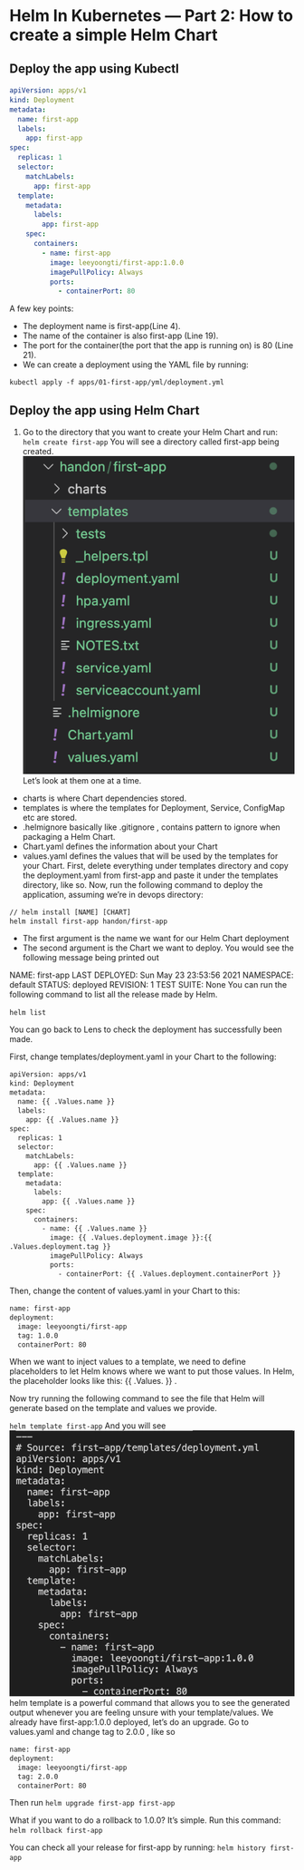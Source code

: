 # Helm In Kubernetes — Part 2: How to create a simple Helm Chart

## Deploy the app using Kubectl

``` yml
apiVersion: apps/v1
kind: Deployment
metadata:
  name: first-app
  labels:
    app: first-app
spec:
  replicas: 1
  selector:
    matchLabels:
      app: first-app
  template:
    metadata:
      labels:
        app: first-app
    spec:
      containers:
        - name: first-app
          image: leeyoongti/first-app:1.0.0
          imagePullPolicy: Always
          ports:
            - containerPort: 80
```
A few key points:

* The deployment name is first-app(Line 4).
* The name of the container is also first-app (Line 19).
* The port for the container(the port that the app is running on) is 80 (Line 21).
* We can create a deployment using the YAML file by running:

```
kubectl apply -f apps/01-first-app/yml/deployment.yml
```

## Deploy the app using Helm Chart

1. Go to the directory that you want to create your Helm Chart and run:
`helm create first-app`
You will see a directory called first-app being created.
![](../img/5.png)
Let’s look at them one at a time.

* charts is where Chart dependencies stored.
* templates is where the templates for Deployment, Service, ConfigMap etc are stored.
* .helmignore basically like .gitignore , contains pattern to ignore when packaging a Helm Chart.
* Chart.yaml defines the information about your Chart
* values.yaml defines the values that will be used by the templates for your Chart.
First, delete everything under templates directory and copy the deployment.yaml from first-app and paste it under the templates directory, like so.
Now, run the following command to deploy the application, assuming we’re in devops directory:
```
// helm install [NAME] [CHART]
helm install first-app handon/first-app
```
* The first argument is the name we want for our Helm Chart deployment
* The second argument is the Chart we want to deploy.
You would see the following message being printed out

NAME: first-app
LAST DEPLOYED: Sun May 23 23:53:56 2021
NAMESPACE: default
STATUS: deployed
REVISION: 1
TEST SUITE: None
You can run the following command to list all the release made by Helm.

`helm list`

You can go back to Lens to check the deployment has successfully been made.

First, change templates/deployment.yaml in your Chart to the following:
```
apiVersion: apps/v1
kind: Deployment
metadata:
  name: {{ .Values.name }}
  labels:
    app: {{ .Values.name }}
spec:
  replicas: 1
  selector:
    matchLabels:
      app: {{ .Values.name }}
  template:
    metadata:
      labels:
        app: {{ .Values.name }}
    spec:
      containers:
        - name: {{ .Values.name }}
          image: {{ .Values.deployment.image }}:{{ .Values.deployment.tag }}
          imagePullPolicy: Always
          ports:
            - containerPort: {{ .Values.deployment.containerPort }}
```
Then, change the content of values.yaml in your Chart to this:

```
name: first-app
deployment:
  image: leeyoongti/first-app
  tag: 1.0.0
  containerPort: 80
```
When we want to inject values to a template, we need to define placeholders to let Helm knows where we want to put those values. In Helm, the placeholder looks like this: {{ .Values. }} .

Now try running the following command to see the file that Helm will generate based on the template and values we provide.

`helm template first-app`
And you will see
![](../img/6.png)
helm template is a powerful command that allows you to see the generated output whenever you are feeling unsure with your template/values.
We already have first-app:1.0.0 deployed, let’s do an upgrade. Go to values.yaml and change tag to 2.0.0 , like so
```
name: first-app
deployment:
  image: leeyoongti/first-app
  tag: 2.0.0
  containerPort: 80
```
Then run
`helm upgrade first-app first-app`

What if you want to do a rollback to 1.0.0? It’s simple. Run this command:
`helm rollback first-app`

You can check all your release for first-app by running:
`helm history first-app`
